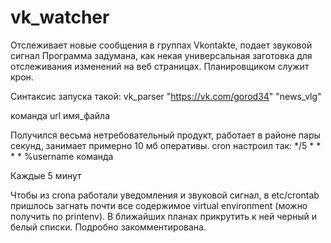 # vk_watcher
Отслеживает новые сообщения в группах Vkontakte, подает звуковой сигнал
Программа задумана, как некая универсальная заготовка для отслеживания изменений на веб страницах.
Планировщиком служит крон.


Синтаксис запуска такой: vk_parser "https://vk.com/gorod34" "news_vlg"

команда url имя_файла


Получился весьма нетребовательный продукт, работает в районе пары секунд, занимает примерно 10 мб оперативы. 
cron настроил так: 
*/5 * * * * %username команда

Каждые 5 минут

Чтобы из crona работали уведомления и звуковой сигнал, в etc/crontab пришлось загнать почти все содержимое virtual environment (можно получить по printenv).
В ближайших планах прикрутить к ней черный и белый списки. Подробно закомментирована.
